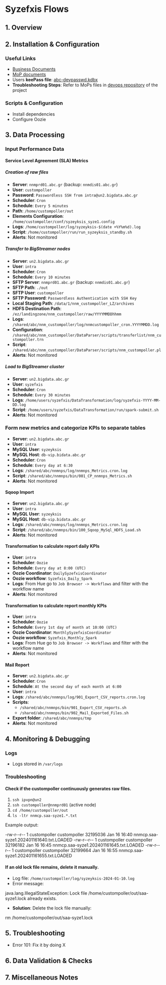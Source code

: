 # Syzefxis Flows

## 1. Overview

## 2. Installation & Configuration
### Useful Links
- [Business Documents](https://metis.ghi.com/obss/bigdata/abc/sizefxis/bigstreamer-sizefxis-devops/-/tree/master/docs)
- [MoP documents](https://metis.ghi.com/obss/bigdata/abc/sizefxis/bigstreamer-sizefxis-devops/-/tree/master/MOPs)
- Users **keePass file**: [abc-devpasswd.kdbx](../../../abc-devpasswd.kdbx)  
- **Troubleshooting Steps**: Refer to MoPs files in [devops repository](https://metis.ghi.com/obss/bigdata/abc/sizefxis/bigstreamer-sizefxis-devops/-/blob/master/MOPs/README.md?ref_type=heads) of the project

### Scripts & Configuration
- Install dependencies
- Configure Oozie

## 3. Data Processing

### Input Performance Data

#### Service Level Agreement (SLA) Metrics

##### Creation of raw files
- **Server**: `nnmprd01.abc.gr` (backup: `nnmdis01.abc.gr`)
- **User**: `custompoller`
- **Password**: `Passwordless SSH from intra@un2.bigdata.abc.gr`
- **Scheduler**: `Cron`
- **Schedule**: `Every 5 minutes`
- **Path**: `/home/custompoller/out`
- **Elements Configuration**: `/home/custompoller/conf/syzeyksis_syze1.config`
- **Logs**: `/home/custompoller/log/syzeyksis-$(date +%Y%m%d).log`
- **Script**: `/home/custompoller/run/run_syzeyksis_standby.sh`
- **Alerts**: Not monitored

##### Transfer to BigStreamer nodes
- **Server**: `un2.bigdata.abc.gr`
- **User**: `intra`
- **Scheduler**: `Cron`
- **Schedule**: `Every 10 minutes`
- **SFTP Server**:  `nnmprd01.abc.gr` (backup: `nnmdis01.abc.gr`)
- **SFTP Path**:  `./out`
- **SFTP User**: `custompoller`
- **SFTP Password**: `Passwordless Authentication with SSH Key`
- **Local Staging Path**: `/data/1/nnm_custompoller_LZ/archives`
- **HDFS Destination Path**: `/ez/landingzone/nnm_custompoller/raw/YYYYMMDDhhmm`
- **Logs**: `/shared/abc/nnm_custompoller/log/nnmcustompoller_cron.YYYYMMDD.log`
- **Configuration**: `/shared/abc/nnm_custompoller/DataParser/scripts/transferlist/nnm_custompoller.trn`
- **Script**:  `/shared/abc/nnm_custompoller/DataParser/scripts/nnm_custompoller.pl`
- **Alerts**: Not monitored

##### Load to BigStreamer cluster
- **Server**: `un2.bigdata.abc.gr`
- **User**: `syzefxis`
- **Scheduler**: `Cron`
- **Schedule**: `Every 30 minutes`
- **Logs**: `/home/users/syzefxis/DataTransformation/log/syzefxis-YYYY-MM-DD.log`
- **Script**: `/home/users/syzefxis/DataTransformation/run/spark-submit.sh`
- **Alerts**: Not monitored

### Form new metrics and categorize KPIs to separate tables
- **Server**: `un2.bigdata.abc.gr`
- **User**: `intra`
- **MySQL User**: `syzeyksis`
- **MySQL Host**: `db-vip.bidata.abc.gr`
- **Scheduler**: `Cron`
- **Schedule**: `Every day at 6:30`
- **Logs**: `/shared/abc/nnmnps/log/nnmnps_Metrics.cron.log`
- **Script**: `/shared/abc/nnmnps/bin/001_CP_nnmnps_Metrics.sh`
- **Alerts**: Not monitored

#### Sqoop Import
- **Server**: `un2.bigdata.abc.gr`
- **User**: `intra`
- **MySQL User**: `syzeyksis`
- **MySQL Host**: `db-vip.bidata.abc.gr`
- **Logs**: `/shared/abc/nnmnps/log/nnmnps_Metrics.cron.log`
- **Script**: `/shared/abc/nnmnps/bin/100_Sqoop_MySql_HDFS_Load.sh`
- **Alerts**: Not monitored

#### Transformation to calculate report daily KPIs
- **User**: `intra`
- **Scheduler**: `Oozie`
- **Schedule**: `Every day at 8:00 (UTC)`
- **Oozie Coordinator**: `DailySyzefxisCoordinator`
- **Oozie workflow**: `Syzefxis_Daily_Spark`
- **Logs**: From Hue go to `Job Browser -> Workflows` and filter with the workflow name
- **Alerts**: Not monitored

#### Transformation to calculate report monthly KPIs
- **User**: `intra`
- **Scheduler**: `Oozie`
- **Schedule**: `Every 1st day of month at 10:00 (UTC)`
- **Oozie Coordinator**: `MonthlySyzefxisCoordinator`
- **Oozie workflow**: `Syzefxis_Monthly_Spark`
- **Logs**: From Hue go to `Job Browser -> Workflows` and filter with the workflow name
- **Alerts**: Not monitored

#### Mail Report
- **Server**: `un2.bigdata.abc.gr`
- **Scheduler**: `Cron`
- **Schedule**: `At the second day of each month at 6:00`
- **User**: `intra`
- **Logs**: `/shared/abc/nnmnps/log/901_Export_CSV_reports.cron.log`
- **Scripts**:
  - `/shared/abc/nnmnps/bin/901_Export_CSV_reports.sh`
  - `/shared/abc/nnmnps/bin/902_Mail_Exported_Files.sh`
- **Export folder**: `/shared/abc/nnmnps/tmp`
- **Alerts**: Not monitored

## 4. Monitoring & Debugging
### Logs
- Logs stored in `/var/logs`

### Troubleshooting

#### Check if the custompoller continuously generates raw files.
1. `ssh ipvpn@un2`
2. `ssh custompoller@nnmprd01` (active node)
3. `cd /home/custompoller/out`
4. `ls -ltr nnmcp.saa-syze1.*.txt`

Example output:

-rw-r--r-- 1 custompoller custompoller 32195036 Jan 16 16:40 nnmcp.saa-syze1.202401161640.txt.LOADED -rw-r--r-- 1 custompoller custompoller 32196182 Jan 16 16:45 nnmcp.saa-syze1.202401161645.txt.LOADED -rw-r--r-- 1 custompoller custompoller 32199664 Jan 16 16:55 nnmcp.saa-syze1.202401161655.txt.LOADED


#### If an old lock file remains, delete it manually.
- Log file: `/home/custompoller/log/syzeyksis-2024-01-10.log`
- Error message:

java.lang.IllegalStateException: Lock file /home/custompoller/out/saa-syze1.lock already exists.

- **Solution**: Delete the lock file manually:

rm /home/custompoller/out/saa-syze1.lock


## 5. Troubleshooting
- Error 101: Fix it by doing X

## 6. Data Validation & Checks

## 7. Miscellaneous Notes
